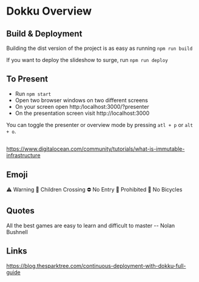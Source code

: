 # Dokku Overview

## Build & Deployment

Building the dist version of the project is as easy as running `npm run build`

If you want to deploy the slideshow to surge, run `npm run deploy`

## To Present

* Run `npm start`
* Open two browser windows on two different screens
* On your screen open http:/localhost:3000/?presenter
* On the presentation screen visit http://localhost:3000

You can toggle the presenter or overview mode by pressing `atl + p` or `alt + o`.


##
https://www.digitalocean.com/community/tutorials/what-is-immutable-infrastructure


## Emoji
⚠ Warning
🚸 Children Crossing
⛔ No Entry
🚫 Prohibited
🚳 No Bicycles


## Quotes
All the best games are easy to learn and difficult to master -- Nolan Bushnell



## Links
https://blog.thesparktree.com/continuous-deployment-with-dokku-full-guide




